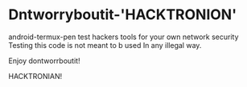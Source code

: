 # Dntworryboutit-'HACKTRONION'
android-termux-pen test
hackers tools for your own
 network security
Testing this code is not meant
 to b used 
In any illegal way. 


Enjoy dontworrboutit!




HACKTRONIAN!
